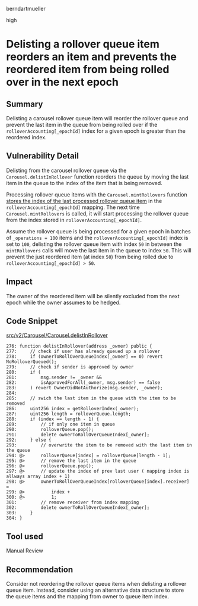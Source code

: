 berndartmueller

high

# Delisting a rollover queue item reorders an item and prevents the reordered item from being rolled over in the next epoch

## Summary

Delisting a carousel rollover queue item will reorder the rollover queue and prevent the last item in the queue from being rolled over if the `rolloverAccounting[_epochId]` index for a given epoch is greater than the reordered index.

## Vulnerability Detail

Delisting from the carousel rollover queue via the `Carousel.delistInRollover` function reorders the queue by moving the last item in the queue to the index of the item that is being removed.

Processing rollover queue items with the `Carousel.mintRollovers` function [stores the index of the last processed rollover queue item](https://github.com/sherlock-audit/2023-03-Y2K/blob/main/Earthquake/src/v2/Carousel/Carousel.sol#L453) in the `rolloverAccounting[_epochId]` mapping. The next time `Carousel.mintRollovers` is called, it will start processing the rollover queue from the index stored in `rolloverAccounting[_epochId]`.

Assume the rollover queue is being processed for a given epoch in batches of `_operations = 100` items and the `rolloverAccounting[_epochId]` index is set to `100`, delisting the rollover queue item with index `50` in between the `mintRollovers` calls will move the last item in the queue to index `50`. This will prevent the just reordered item (at index `50`) from being rolled due to `rolloverAccounting[_epochId] > 50`.

## Impact

The owner of the reordered item will be silently excluded from the next epoch while the owner assumes to be hedged.

## Code Snippet

[src/v2/Carousel/Carousel.delistInRollover](https://github.com/sherlock-audit/2023-03-Y2K/blob/main/Earthquake/src/v2/Carousel/Carousel.sol#L293-L300)

```solidity
276: function delistInRollover(address _owner) public {
277:     // check if user has already queued up a rollover
278:     if (ownerToRollOverQueueIndex[_owner] == 0) revert NoRolloverQueued();
279:     // check if sender is approved by owner
280:     if (
281:         msg.sender != _owner &&
282:         isApprovedForAll(_owner, msg.sender) == false
283:     ) revert OwnerDidNotAuthorize(msg.sender, _owner);
284:
285:     // swich the last item in the queue with the item to be removed
286:     uint256 index = getRolloverIndex(_owner);
287:     uint256 length = rolloverQueue.length;
288:     if (index == length - 1) {
289:         // if only one item in queue
290:         rolloverQueue.pop();
291:         delete ownerToRollOverQueueIndex[_owner];
292:     } else {
293:         // overwrite the item to be removed with the last item in the queue
294: @>      rolloverQueue[index] = rolloverQueue[length - 1];
295: @>      // remove the last item in the queue
296: @>      rolloverQueue.pop();
297: @>      // update the index of prev last user ( mapping index is allways array index + 1)
298: @>      ownerToRollOverQueueIndex[rolloverQueue[index].receiver] =
299: @>          index +
300: @>          1;
301:         // remove receiver from index mapping
302:         delete ownerToRollOverQueueIndex[_owner];
303:     }
304: }
```

## Tool used

Manual Review

## Recommendation

Consider not reordering the rollover queue items when delisting a rollover queue item. Instead, consider using an alternative data structure to store the queue items and the mapping from owner to queue item index.
